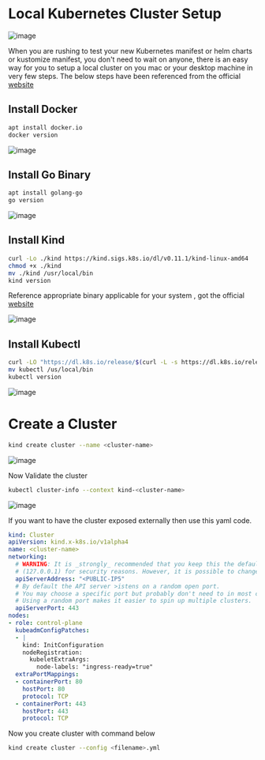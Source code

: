 # Local Kubernetes Cluster Setup
![image](https://github.com/devrockstech/setup_local_cluster/assets/142865469/fddd593a-063d-461d-8b7b-a7871cd69822)

When you are rushing to test your new Kubernetes manifest or helm charts or kustomize manifest, you don't need to wait on anyone, there is an easy way for you to setup a local cluster on you mac or your desktop machine in very few steps. 
The below steps have been referenced from the official [website](https://kind.sigs.k8s.io/)

## Install Docker
```bash
apt install docker.io
docker version
```
![image](https://user-images.githubusercontent.com/76629897/204837565-7a1fd49e-d3a0-4f55-ae1a-333932179c2b.png)

## Install Go Binary
```bash
apt install golang-go
go version
```
![image](https://user-images.githubusercontent.com/76629897/204838545-6fe407a6-3724-4420-ab49-a992ed890da6.png)


## Install Kind
```bash
curl -Lo ./kind https://kind.sigs.k8s.io/dl/v0.11.1/kind-linux-amd64
chmod +x ./kind
mv ./kind /usr/local/bin
kind version
```
Reference appropriate binary applicable for your system , got the official [website](https://kind.sigs.k8s.io/docs/user/quick-start/#installing-from-release-binaries)

![image](https://user-images.githubusercontent.com/76629897/204838666-d8020b3c-a369-4212-a491-2d2e21259d95.png)


## Install Kubectl
```bash
curl -LO "https://dl.k8s.io/release/$(curl -L -s https://dl.k8s.io/release/stable.txt)/bin/linux/amd64/kubectl"
mv kubectl /us/local/bin
kubectl version
```
![image](https://user-images.githubusercontent.com/76629897/204838990-c8e4320b-0316-4a82-981c-1d8e70e7317c.png)

# Create a Cluster
```bash
kind create cluster --name <cluster-name>
```
![image](https://user-images.githubusercontent.com/76629897/204839805-bb132f67-638f-4971-a19d-9e4fe8f0e89e.png)

Now Validate the cluster
```bash
kubectl cluster-info --context kind-<cluster-name>
```
![image](https://user-images.githubusercontent.com/76629897/204840324-b73761fc-e5a2-4bf6-8c74-ed52f65b83f1.png)

If you want to have the cluster exposed externally then use this yaml code.
```yaml
kind: Cluster
apiVersion: kind.x-k8s.io/v1alpha4
name: <cluster-name>
networking:
  # WARNING: It is _strongly_ recommended that you keep this the default
  # (127.0.0.1) for security reasons. However, it is possible to change this.
  apiServerAddress: "<PUBLIC-IP5"
  # By default the API server >istens on a random open port.
  # You may choose a specific port but probably don't need to in most cases.
  # Using a random port makes it easier to spin up multiple clusters.
  apiServerPort: 443
nodes:
- role: control-plane
  kubeadmConfigPatches:
  - |
    kind: InitConfiguration
    nodeRegistration:
      kubeletExtraArgs:
        node-labels: "ingress-ready=true"
  extraPortMappings:
  - containerPort: 80
    hostPort: 80
    protocol: TCP
  - containerPort: 443
    hostPort: 443
    protocol: TCP
```
Now you create cluster with command below
```bash
kind create cluster --config <filename>.yml
```
